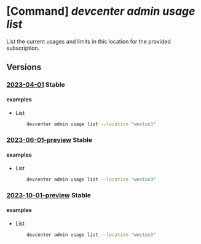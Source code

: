 # [Command] _devcenter admin usage list_

List the current usages and limits in this location for the provided subscription.

## Versions

### [2023-04-01](/Resources/mgmt-plane/L3N1YnNjcmlwdGlvbnMve30vcHJvdmlkZXJzL21pY3Jvc29mdC5kZXZjZW50ZXIvbG9jYXRpb25zL3t9L3VzYWdlcw==/2023-04-01.xml) **Stable**

<!-- mgmt-plane /subscriptions/{}/providers/microsoft.devcenter/locations/{}/usages 2023-04-01 -->

#### examples

- List
    ```bash
        devcenter admin usage list --location "westus3"
    ```

### [2023-06-01-preview](/Resources/mgmt-plane/L3N1YnNjcmlwdGlvbnMve30vcHJvdmlkZXJzL21pY3Jvc29mdC5kZXZjZW50ZXIvbG9jYXRpb25zL3t9L3VzYWdlcw==/2023-06-01-preview.xml) **Stable**

<!-- mgmt-plane /subscriptions/{}/providers/microsoft.devcenter/locations/{}/usages 2023-06-01-preview -->

#### examples

- List
    ```bash
        devcenter admin usage list --location "westus3"
    ```

### [2023-10-01-preview](/Resources/mgmt-plane/L3N1YnNjcmlwdGlvbnMve30vcHJvdmlkZXJzL21pY3Jvc29mdC5kZXZjZW50ZXIvbG9jYXRpb25zL3t9L3VzYWdlcw==/2023-10-01-preview.xml) **Stable**

<!-- mgmt-plane /subscriptions/{}/providers/microsoft.devcenter/locations/{}/usages 2023-10-01-preview -->

#### examples

- List
    ```bash
        devcenter admin usage list --location "westus3"
    ```
